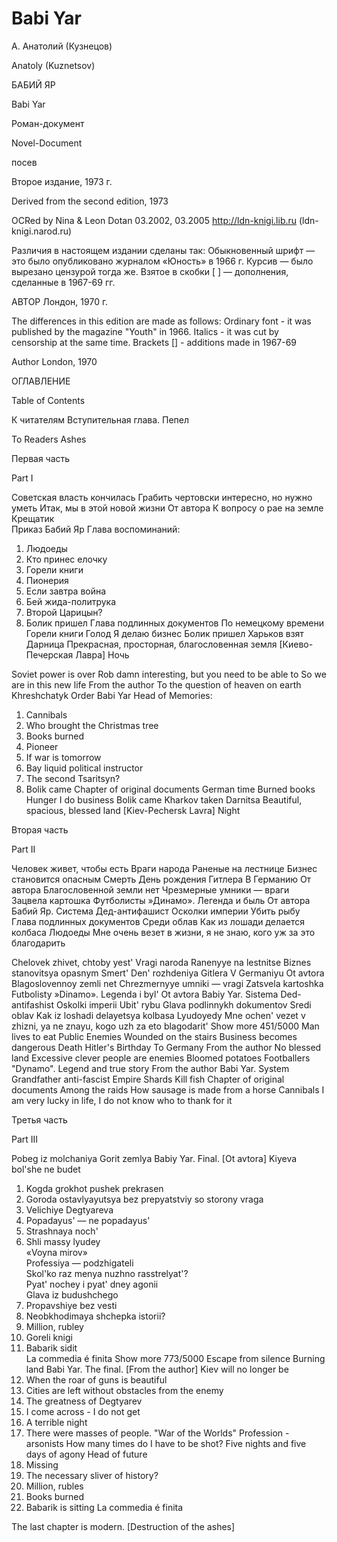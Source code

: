
# Babi Yar


А. Анатолий (Кузнецов)

Anatoly (Kuznetsov)

БАБИЙ  ЯР

Babi Yar

Роман-документ

Novel-Document


посев

Второе издание, 1973 г.

Derived from the second edition, 1973

OCRed by Nina & Leon Dotan   03.2002, 03.2005
http://ldn-knigi.lib.ru  (ldn-knigi.narod.ru)

Различия в настоящем издании сделаны так:
Обыкновенный шрифт — это было опубликовано журналом «Юность»
в 1966 г.    Курсив — было вырезано цензурой тогда же.
Взятое в скобки [ ] — дополнения, сделанные в 1967-69 гг.

АВТОР
Лондон, 1970 г.


The differences in this edition are made as follows:
Ordinary font - it was published by the magazine "Youth"
in 1966. Italics - it was cut by censorship at the same time.
Brackets [] - additions made in 1967-69

Author
London, 1970

ОГЛАВЛЕНИЕ

Table of Contents

К читателям
Вступительная глава. Пепел

To Readers
Ashes

Первая часть

Part I

Советская власть кончилась
Грабить чертовски интересно, но нужно уметь
Итак, мы в этой новой жизни
От автора
К вопросу о рае на земле  
Крещатик  
Приказ
Бабий Яр
Глава воспоминаний:
1. Людоеды
2. Кто принес елочку
3. Горели книги
4. Пионерия
5. Если завтра война
6. Бей жида-политрука
7. Второй Царицын?
8. Болик пришел
Глава подлинных документов
По немецкому времени
Горели книги
Голод
Я делаю бизнес
Болик пришел
Харьков взят
Дарница
Прекрасная, просторная, благословенная земля
[Киево-Печерская Лавра]
Ночь

Soviet power is over
Rob damn interesting, but you need to be able to
So we are in this new life
From the author
To the question of heaven on earth
Khreshchatyk
Order
Babi Yar
Head of Memories:
1. Cannibals
2. Who brought the Christmas tree
3. Books burned
4. Pioneer
5. If war is tomorrow
6. Bay liquid political instructor
7. The second Tsaritsyn?
8. Bolik came
Chapter of original documents
German time
Burned books
Hunger
I do business
Bolik came
Kharkov taken
Darnitsa
Beautiful, spacious, blessed land
[Kiev-Pechersk Lavra]
Night

Вторая часть

Part II

Человек живет, чтобы есть
Враги народа
Раненые на лестнице
Бизнес становится опасным
Смерть
День рождения Гитлера
В Германию
От автора
Благословенной земли нет
Чрезмерные умники — враги
Зацвела картошка
Футболисты »Динамо». Легенда и быль
От автора
Бабий Яр. Система
Дед-антифашист
Осколки империи
Убить рыбу
Глава подлинных документов
Среди облав
Как из лошади делается колбаса
Людоеды
Мне очень везет в жизни, я не знаю, кого уж за это благодарить

Chelovek zhivet, chtoby yest'
Vragi naroda
Ranenyye na lestnitse
Biznes stanovitsya opasnym
Smert'
Den' rozhdeniya Gitlera
V Germaniyu
Ot avtora
Blagoslovennoy zemli net
Chrezmernyye umniki — vragi
Zatsvela kartoshka
Futbolisty »Dinamo». Legenda i byl'
Ot avtora
Babiy Yar. Sistema
Ded-antifashist
Oskolki imperii
Ubit' rybu
Glava podlinnykh dokumentov
Sredi oblav
Kak iz loshadi delayetsya kolbasa
Lyudoyedy
Mne ochen' vezet v zhizni, ya ne znayu, kogo uzh za eto blagodarit'
Show more
451/5000
Man lives to eat
Public Enemies
Wounded on the stairs
Business becomes dangerous
Death
Hitler's Birthday
To Germany
From the author
No blessed land
Excessive clever people are enemies
Bloomed potatoes
Footballers "Dynamo". Legend and true story
From the author
Babi Yar. System
Grandfather anti-fascist
Empire Shards
Kill fish
Chapter of original documents
Among the raids
How sausage is made from a horse
Cannibals
I am very lucky in life, I do not know who to thank for it

Третья часть

Part III



Pobeg iz molchaniya
Gorit zemlya Babiy Yar. Final. [Ot avtora]
Kiyeva bol'she ne budet
1. Kogda grokhot pushek prekrasen         
2. Goroda ostavlyayutsya bez prepyatstviy so storony vraga                     
3. Velichiye Degtyareva                    
4. Popadayus' — ne popadayus'     
5. Strashnaya noch'                       
6. Shli massy lyudey                    
«Voyna mirov»                                
Professiya — podzhigateli                  
Skol'ko raz menya nuzhno rasstrelyat'?        
Pyat' nochey i pyat' dney agonii               
Glava iz budushchego
1. Propavshiye bez vesti                 
2. Neobkhodimaya shchepka istorii?         
3. Million, rubley                      
4. Goreli knigi                         
5. Babarik sidit                        
La commedia é finita
Show more
773/5000
Escape from silence
Burning land Babi Yar. The final. [From the author]
Kiev will no longer be
1. When the roar of guns is beautiful
2. Cities are left without obstacles from the enemy
3. The greatness of Degtyarev
4. I come across - I do not get
5. A terrible night
6. There were masses of people.
"War of the Worlds"
Profession - arsonists
How many times do I have to be shot?
Five nights and five days of agony
Head of future
1. Missing
2. The necessary sliver of history?
3. Million, rubles
4. Books burned
5. Babarik is sitting
La commedia é finita

The last chapter is modern.
[Destruction of the ashes]
